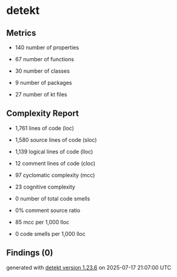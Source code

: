 # detekt

## Metrics

* 140 number of properties

* 67 number of functions

* 30 number of classes

* 9 number of packages

* 27 number of kt files

## Complexity Report

* 1,761 lines of code (loc)

* 1,580 source lines of code (sloc)

* 1,139 logical lines of code (lloc)

* 12 comment lines of code (cloc)

* 97 cyclomatic complexity (mcc)

* 23 cognitive complexity

* 0 number of total code smells

* 0% comment source ratio

* 85 mcc per 1,000 lloc

* 0 code smells per 1,000 lloc

## Findings (0)

generated with [detekt version 1.23.6](https://detekt.dev/) on 2025-07-17 21:07:00 UTC
